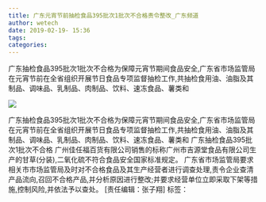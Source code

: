 ```yaml
---
title: 广东元宵节前抽检食品395批次1批次不合格责令整改_广东频道
author: wetech
date: 2019-02-19- 15:36
tags: 
categories: 
---
```

广东抽检食品395批次1批次不合格为保障元宵节期间食品安全,广东省市场监管局在元宵节前在全省组织开展节日食品专项监督抽检工作,共抽检食用油、油脂及其制品、调味品、乳制品、肉制品、饮料、速冻食品、薯类和
<!-- more -->
                
<img align="center" border="0" src="http://p2.ifengimg.com/a/2016/0810/204c433878d5cf9size1_w16_h16.png" />
                
                
            
广东抽检食品395批次1批次不合格为保障元宵节期间食品安全,广东省市场监管局在元宵节前在全省组织开展节日食品专项监督抽检工作,共抽检食用油、油脂及其制品、调味品、乳制品、肉制品、饮料、速冻食品、薯类和
广东抽检食品395批次1批次不合格
广州佳任福百货有限公司销售的标称广州市吉源堂食品有限公司生产的甘草(分装),二氧化硫不符合食品安全国家标准规定。
广东省市场监管局要求相关市市场监管局及时对不合格食品及其生产经营者进行调查处理,责令企业查清产品流向,召回不合格产品,并分析原因进行整改;并要求经营单位立即采取下架等措施,控制风险,并依法予以查处。
[责任编辑：张子翔]
标签：
             
